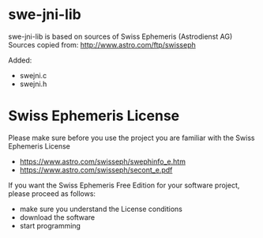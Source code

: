 # swe-jni-lib

swe-jni-lib is based on sources of Swiss Ephemeris (Astrodienst AG)
Sources copied from: http://www.astro.com/ftp/swisseph

Added:
- swejni.c
- swejni.h

# Swiss Ephemeris License

Please make sure before you use the project you are familiar with the Swiss Ephemeris License
- https://www.astro.com/swisseph/swephinfo_e.htm
- https://www.astro.com/swisseph/secont_e.pdf

If you want the Swiss Ephemeris Free Edition for your software project, please proceed as follows:
- make sure you understand the License conditions
- download the software
- start programming